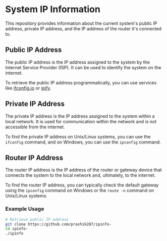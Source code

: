 # System IP Information

This repository provides information about the current system's public IP address, private IP address, and the IP address of the router it's connected to.

## Public IP Address

The public IP address is the IP address assigned to the system by the Internet Service Provider (ISP). It can be used to identify the system on the internet.

To retrieve the public IP address programmatically, you can use services like [ifconfig.io](https://ifconfig.io) or [ipify](https://www.ipify.org).

## Private IP Address

The private IP address is the IP address assigned to the system within a local network. It is used for communication within the network and is not accessible from the internet.

To find the private IP address on Unix/Linux systems, you can use the `ifconfig` command, and on Windows, you can use the `ipconfig` command.

## Router IP Address

The router IP address is the IP address of the router or gateway device that connects the system to the local network and, ultimately, to the internet.

To find the router IP address, you can typically check the default gateway using the `ipconfig` command on Windows or the `route -n` command on Unix/Linux systems.

### Example Usage

```bash
# Retrieve public IP address
git clone https://github.com/prashik287/ipinfo-
cd ipinfo-
./ipinfo
